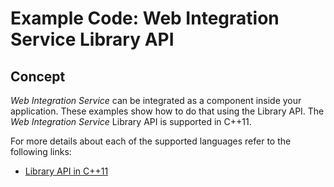 # Example Code: Web Integration Service Library API

## Concept

*Web Integration Service* can be integrated as a component inside your application.
These examples show how to do that using the Library API. The *Web Integration
Service* Library API is supported in C++11.

For more details about each of the supported languages refer to the following links:

- [Library API in C++11](<https://community.rti.com/static/documentation/connext-dds/7.0.0/doc/api/web_integration_service/api_cpp/index.html>)
